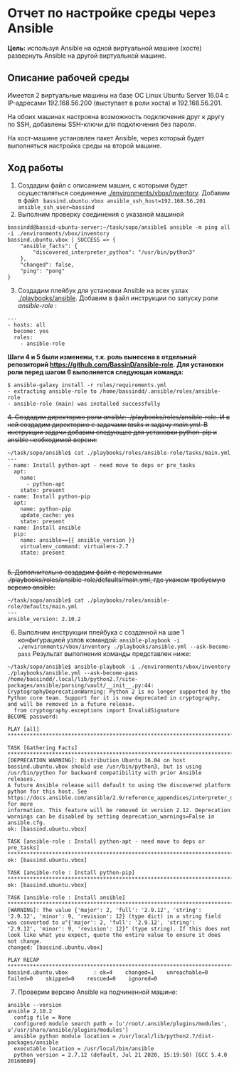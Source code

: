 # Отчет по настройке среды через Ansible
**Цель:** используя Ansible на одной виртуальной машине (хосте) развернуть Ansible на другой виртуальной машине.
## Описание рабочей среды
Имеется 2 виртуальные машины на базе ОС Linux Ubuntu Server 16.04 с IP-адресами 192.168.56.200 (выступает в роли хоcта) и 192.168.56.201.

На обоих машинах настроена возможность подключения друг к другу по SSH, добавлены SSH-ключи для подключения без пароля.

На хост-машине установлен пакет Ansible, через который будет выполняться настройка среды на второй машине.
## Ход работы

 1. Создадим файл с описанием машин, с которыми будет осуществляться соединение [./environments/vbox/inventory](./environments/vbox/inventory). Добавим в файл `
bassind.ubuntu.vbox ansible_ssh_host=192.168.56.201 ansible_ssh_user=bassind`
2. Выполним проверку соединения с указаной машиной
```
bassindd@bassid-ubuntu-server:~/task/sopo/ansible$ ansible -m ping all -i ./environments/vbox/inventory
bassind.ubuntu.vbox | SUCCESS => {
    "ansible_facts": {
        "discovered_interpreter_python": "/usr/bin/python3"
    },
    "changed": false,
    "ping": "pong"
}
```
3. Создадим плейбук для установки Ansible на всех узлах [./playbooks/ansible](./playbooks/ansible).
Добавим в файл инструкции по запуску роли *ansible-role* :
```
---
- hosts: all
  become: yes
  roles:
    - ansible-role
```
**Шаги 4 и 5 были изменены, т.к. роль вынесена в отдельный репозиторий https://github.com/BassinD/ansible-role.
Для установки роли перед шагом 6 выполняется следующая команда:**
```
$ ansible-galaxy install -r roles/requirements.yml
- extracting ansible-role to /home/bassindd/.ansible/roles/ansible-role
- ansible-role (main) was installed successfully
```
~~4. Создадим директорию роли *ansible*: ./playbooks/roles/ansible-role. И в ней создадим директорию с задачами *tasks* и задачу *main.yml*. 
В инструкции задачи добавим следующее для установки python-pip и ansible необходимой версии:~~
```
~/task/sopo/ansible$ cat ./playbooks/roles/ansible-role/tasks/main.yml
---
- name: Install python-apt - need move to deps or pre_tasks
  apt:
    name:
      - python-apt
    state: present
- name: Install python-pip
  apt:
    name: python-pip
    update_cache: yes
    state: present
- name: Install ansible
  pip:
    name: ansible=={{ ansible_version }}
    virtualenv_command: virtualenv-2.7
    state: present


```
~~5. Дополнительно создадим файл с переменными ./playbooks/roles/ansible-role/defaults/main.yml, где укажем требуемую версию ansible:~~
```
~/task/sopo/ansible$ cat ./playbooks/roles/ansible-role/defaults/main.yml
---
ansible_version: 2.10.2
```
6. Выполним инструкции плейбука с созданной на шае 1 конфигурацией узлов командой: `ansible-playbook -i ./environments/vbox/inventory ./playbooks/ansible.yml --ask-become-pass`
Результат выполнения команды представлен ниже:
```
~/task/sopo/ansible$ ansible-playbook -i ./environments/vbox/inventory ./playbooks/ansible.yml --ask-become-pass
/home/bassindd/.local/lib/python2.7/site-packages/ansible/parsing/vault/__init__.py:44: CryptographyDeprecationWarning: Python 2 is no longer supported by the Python core team. Support for it is now deprecated in cryptography, and will be removed in a future release.
  from cryptography.exceptions import InvalidSignature
BECOME password:

PLAY [all] *************************************************************************************************************************************************************************************

TASK [Gathering Facts] *************************************************************************************************************************************************************************
[DEPRECATION WARNING]: Distribution Ubuntu 16.04 on host bassind.ubuntu.vbox should use /usr/bin/python3, but is using /usr/bin/python for backward compatibility with prior Ansible releases.
A future Ansible release will default to using the discovered platform python for this host. See https://docs.ansible.com/ansible/2.9/reference_appendices/interpreter_discovery.html for more
information. This feature will be removed in version 2.12. Deprecation warnings can be disabled by setting deprecation_warnings=False in ansible.cfg.
ok: [bassind.ubuntu.vbox]

TASK [ansible-role : Install python-apt - need move to deps or pre_tasks] **********************************************************************************************************************
ok: [bassind.ubuntu.vbox]

TASK [ansible-role : Install python-pip] *******************************************************************************************************************************************************
ok: [bassind.ubuntu.vbox]

TASK [ansible-role : Install ansible] **********************************************************************************************************************************************************
[WARNING]: The value {'major': 2, 'full': '2.9.12', 'string': '2.9.12', 'minor': 9, 'revision': 12} (type dict) in a string field was converted to u"{'major': 2, 'full': '2.9.12', 'string':
'2.9.12', 'minor': 9, 'revision': 12}" (type string). If this does not look like what you expect, quote the entire value to ensure it does not change.
changed: [bassind.ubuntu.vbox]

PLAY RECAP *************************************************************************************************************************************************************************************
bassind.ubuntu.vbox        : ok=4    changed=1    unreachable=0    failed=0    skipped=0    rescued=0    ignored=0
```
7. Проверим версию Ansible на подчиненной машине:
```
ansible --version
ansible 2.10.2
  config file = None
  configured module search path = [u'/root/.ansible/plugins/modules', u'/usr/share/ansible/plugins/modules']
  ansible python module location = /usr/local/lib/python2.7/dist-packages/ansible
  executable location = /usr/local/bin/ansible
  python version = 2.7.12 (default, Jul 21 2020, 15:19:50) [GCC 5.4.0 20160609]
```
